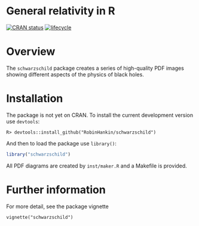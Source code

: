 General relativity in R
================

<!-- README.md is generated from README.Rmd. Please edit that file -->

<!-- badges: start -->

[![CRAN
status](https://www.r-pkg.org/badges/version/schwarzschild)](https://cran.r-project.org/package=schwarzschild)
[![lifecycle](https://img.shields.io/badge/lifecycle-experimental-orange.svg)](https://www.tidyverse.org/lifecycle/#experimental)
<!-- badges: end -->

# Overview

The `schwarzschild` package creates a series of high-quality PDF images
showing different aspects of the physics of black holes.

# Installation

The package is not yet on CRAN. To install the current development
version use `devtools`:

    R> devtools::install_github("RobinHankin/schwarzschild")

And then to load the package use `library()`:

``` r
library("schwarzschild")
```

All PDF diagrams are created by `inst/maker.R` and a Makefile is
provided.

# Further information

For more detail, see the package vignette

    vignette("schwarzschild")
